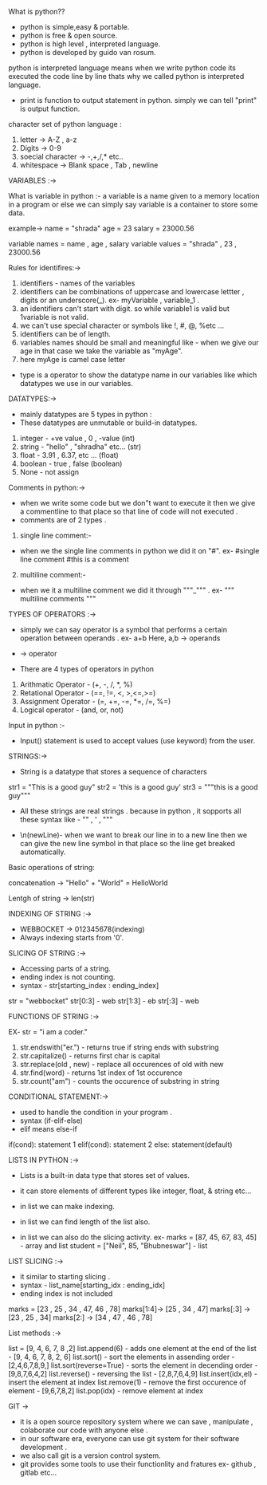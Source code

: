 What is python??

- python is simple,easy & portable.
- python is free & open source.
- python is high level , interpreted language.
- python is developed by guido van rosum.


python is interpreted language means when we write python code its executed the code line by line thats why we called python is interpreted language. 

- print is function to output statement in python. simply we can tell "print" is output function.

character set of python language :
1. letter -> A-Z , a-z
2. Digits -> 0-9
3. soecial character -> -,+,/,* etc..
4. whitespace -> Blank space , Tab , newline

VARIABLES :->

What is variable in python :- a variable is a name given to a memory location in a program or else we can simply say variable is a container to store some data.

example->
name = "shrada" 
age = 23
salary = 23000.56

variable names = name , age , salary
variable values = "shrada" , 23 , 23000.56

Rules for identifires:->
1. identifiers  - names of the variables 
2. identifiers can be combinations of uppercase and lowercase lettter , digits or an underscore(_). ex- myVariable , variable_1 .
3. an identifiers can't start with digit. so while variable1 is valid but 1variable is not valid.
4. we can't use special character or symbols like !, #, @, %etc ...
5. identifiers can be of length.
6. variables names should be small and meaningful like -  when we give our age in that case we take the variable as "myAge".
7. here myAge is camel case letter

- type is a operator to show the datatype name in our variables like which  datatypes we use in our variables.

DATATYPES:->

- mainly datatypes are 5 types in python :
- These datatypes are unmutable or build-in datatypes.
1. integer - +ve value , 0 , -value (int)
2. string - "hello" , "shradha" etc... (str)
3. float - 3.91 , 6.37, etc ... (float)
4. boolean - true , false (boolean)
5. None - not assign

Comments in python:->

- when we write some code but we don"t want to execute it then we give a commentline to that place so that line of code will not executed .
- comments are of 2 types .

1. single line comment:-
- when we the single line comments in python we did it on "#". 
ex- #single line comment
    #this is a comment

2. multiline comment:-
- when we it a multiline comment we did it through """_""" .
ex- 
"""
multiline 
comments
"""

TYPES OF OPERATORS :->
- simply we can say operator is a symbol that performs a certain operation between operands .
ex-
a+b
Here, 
a,b -> operands 
+ -> operator

- There are 4 types of operators in python 

1. Arithmatic Operator - (+, -, /, *, %)
2. Retational Operator - (==, !=, <, >,<=,>=)
3. Assignment Operator - (=, +=, -=, *=, /=, %=)
4. Logical operator - (and, or, not)

Input in python :-

- Input() statement is used to accept values (use keyword) from the user. 


STRINGS:->

- String is a datatype that stores a sequence of characters

str1 = "This is a good guy"
str2 = 'this is a good guy'
str3 = """this is a good guy"""

- All these strings are real strings . because in python , it sopports all these syntax like - "" , ' , """


- \n(newLine)- when we want to break our line in to a new line then we can give the new line symbol in that place so the line get breaked automatically. 

Basic operations of string:

concatenation ->
"Hello" + "World" = HelloWorld

Lentgh of string ->
len(str)


INDEXING OF STRING :->

- WEBBOCKET -> 012345678(indexing)
- Always indexing starts from '0'.

SLICING OF STRING :->

- Accessing parts of a string.
- ending index is not counting.
- syntax - str[starting_index : ending_index]

str = "webbocket"
str[0:3] - web
str[1:3] - eb
str[:3] - web


FUNCTIONS OF STRING :->

EX-
str = "i am a coder."

1. str.endswith("er.") - returns true if string ends with substring
2. str.capitalize() - returns first char is capital
3. str.replace(old , new) - replace all occurences of old with new 
4. str.find(word) - returns 1st index of 1st occurence 
5. str.count("am") - counts the occurence of substring in string 


CONDITIONAL STATEMENT:->

- used to handle the condition in your program . 
- syntax (if-elif-else)
- elif means else-if

if(cond):
    statement 1
elif(cond):
    statement 2 
else:
    statement(default)

LISTS IN PYTHON :->

- Lists is a built-in data type that stores set of values.
- it can store elements of different types like integer, float, & string etc... 
- in list we can make indexing.
- in list we can find length of the list also.

- in list we can also do the slicing activity.
ex- 
marks = [87, 45, 67, 83, 45] - array and list
student = ["Neil", 85, "Bhubneswar"] - list


LIST SLICING :->

- it similar to starting slicing .
- syntax - list_name[starting_idx : ending_idx]
- ending index is not included 

marks = [23 , 25 , 34 , 47, 46 , 78]
marks[1:4]-> [25 , 34 , 47]
marks[:3] -> [23 , 25 , 34]
marks[2:] -> [34 , 47 , 46 , 78]

List methods :->

list = [9, 4, 6, 7, 8 ,2]
list.append(6) - adds one element at the end of the list - [9, 4, 6, 7, 8, 2, 6]
list.sort() - sort the elements in assending order - [2,4,6,7,8,9,]
list.sort(reverse=True) - sorts the element in decending order - [9,8,7,6,4,2]
list.reverse() - reversing the list - [2,8,7,6,4,9]
list.insert(idx,el) - insert the element at index
list.remove(1) - remove the first occurence of element - [9,6,7,8,2]
list.pop(idx) - remove element at index 


GIT ->

- it is a open source repository system where we can save , manipulate , colaborate our code with anyone else .
- in our software era, everyone can use git system for their software development . 
- we also call git is a version control system. 
- git provides some tools to use their functionlity and fratures ex- github , gitlab etc...























